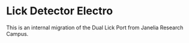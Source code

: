 # Lick Detector Electro

This is an internal migration of the Dual Lick Port from Janelia Research Campus.



